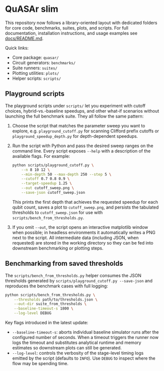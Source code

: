 # QuASAr slim

This repository now follows a library-oriented layout with dedicated folders for
core code, benchmarks, suites, plots, and scripts. For full documentation,
installation instructions, and usage examples see [docs/README.md](docs/README.md).

Quick links:

- Core package: `quasar/`
- Circuit generators: `benchmarks/`
- Suite runners: `suites/`
- Plotting utilities: `plots/`
- Helper scripts: `scripts/`

## Playground scripts

The playground scripts under `scripts/` let you experiment with cutoff choices,
hybrid-vs.-baseline speedups, and other what-if scenarios without launching the
full benchmark suite. They all follow the same pattern:

1. Choose the script that matches the parameter sweep you want to explore, e.g.
   `playground_cutoff.py` for scanning Clifford prefix cutoffs or
   `playground_speedup_depth.py` for depth-dependent speedups.
2. Run the script with Python and pass the desired sweep ranges on the command
   line. Every script exposes `--help` with a description of the available
   flags. For example:

   ```bash
   python scripts/playground_cutoff.py \
       --n 8 10 12 \
       --min-depth 50 --max-depth 250 --step 5 \
       --cutoff 0.7 0.8 0.9 \
       --target-speedup 1.25 \
       --out cutoff_sweep.png \
       --save-json cutoff_sweep.json
   ```

   This prints the first depth that achieves the requested speedup for each
   qubit count, saves a plot to `cutoff_sweep.png`, and persists the tabulated
   thresholds to `cutoff_sweep.json` for use with
   `scripts/bench_from_thresholds.py`.
3. If you omit `--out`, the script opens an interactive matplotlib window when
   possible; in headless environments it automatically writes a PNG next to the
   script. All intermediate data (including JSON, when requested) are stored in
   the working directory so they can be fed into downstream benchmarking or
   plotting steps.

## Benchmarking from saved thresholds

The `scripts/bench_from_thresholds.py` helper consumes the JSON thresholds
generated by `scripts/playground_cutoff.py --save-json` and reproduces the
benchmark cases with full logging:

```bash
python scripts/bench_from_thresholds.py \
    --thresholds path/to/thresholds.json \
    --out-dir suite_from_thresholds \
    --baseline-timeout-s 1800 \
    --log-level DEBUG
```

Key flags introduced in the latest update:

- `--baseline-timeout-s`: aborts individual baseline simulator runs after the
  configured number of seconds. When a timeout triggers the runner now logs the
  timeout and substitutes analytical runtime and memory estimates so downstream
  plots can still be generated.
- `--log-level`: controls the verbosity of the stage-level timing logs emitted
  by the script (defaults to `INFO`). Use `DEBUG` to inspect where the flow may
  be spending time.
